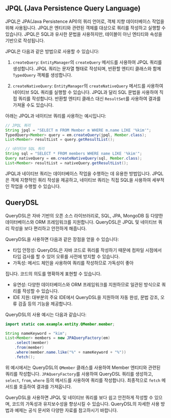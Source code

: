 ## JPQL (Java Persistence Query Language)

JPQL은 JPA(Java Persistence API)의 쿼리 언어로, 객체 지향 데이터베이스 작업을 위해 사용됩니다. JPQL은 엔티티와 관련된 객체를 대상으로 쿼리를 작성하고 실행할 수 있습니다. JPQL은 SQL과 유사한 문법을 사용하지만, 테이블이 아닌 엔티티와 속성을 기반으로 작성됩니다.

JPQL은 다음과 같은 방법으로 사용할 수 있습니다:

1. `createQuery`: `EntityManager`의 `createQuery` 메서드를 사용하여 JPQL 쿼리를 생성합니다. JPQL 쿼리는 문자열 형태로 작성되며, 반환할 엔티티 클래스와 함께 `TypedQuery` 객체를 생성합니다.

2. `createNativeQuery`: `EntityManager`의 `createNativeQuery` 메서드를 사용하여 네이티브 SQL 쿼리를 실행할 수 있습니다. JPQL과 달리 SQL 문법을 사용하여 직접 쿼리를 작성합니다. 반환할 엔티티 클래스 대신 `ResultSet`를 사용하여 결과를 가져올 수도 있습니다.

아래는 JPQL과 네이티브 쿼리를 사용하는 예시입니다:

```java
// JPQL 쿼리
String jpql = "SELECT m FROM Member m WHERE m.name LIKE '%kim'";
TypedQuery<Member> query = em.createQuery(jpql, Member.class);
List<Member> resultList = query.getResultList();

// 네이티브 SQL 쿼리
String sql = "SELECT * FROM members WHERE name LIKE '%kim'";
Query nativeQuery = em.createNativeQuery(sql, Member.class);
List<Member> resultList = nativeQuery.getResultList();
```

JPQL과 네이티브 쿼리는 데이터베이스 작업을 수행하는 데 유용한 방법입니다. JPQL은 객체 지향적인 쿼리 작성을 제공하고, 네이티브 쿼리는 직접 SQL을 사용하여 세부적인 작업을 수행할 수 있습니다.

## QueryDSL

QueryDSL은 자바 기반의 오픈 소스 라이브러리로, SQL, JPA, MongoDB 등 다양한 데이터베이스와 ORM 프레임워크를 지원합니다. QueryDSL은 JPQL 및 네이티브 쿼리 작성을 보다 편리하고 안전하게 해줍니다.

QueryDSL을 사용하면 다음과 같은 장점을 얻을 수 있습니다:

- 타입 안정성: QueryDSL은 자바 코드로 쿼리를 작성하기 때문에 컴파일 시점에서 타입 검사를 할 수 있어 오류를 사전에 방지할 수 있습니다.
- 가독성: 메서드 체인을 사용하여 쿼리를 작성하므로 가독성이 좋아

집니다. 코드의 의도를 명확하게 표현할 수 있습니다.
- 유연성: 다양한 데이터베이스와 ORM 프레임워크를 지원하므로 일관된 방식으로 쿼리를 작성할 수 있습니다.
- IDE 지원: 대부분의 주요 IDE에서 QueryDSL을 지원하여 자동 완성, 문법 강조, 오류 검출 등의 기능을 제공합니다.

QueryDSL의 사용 예시는 다음과 같습니다:

```java
import static com.example.entity.QMember.member;

String nameKeyword = "kim";
List<Member> members = new JPAQueryFactory(em)
    .select(member)
    .from(member)
    .where(member.name.like("%" + nameKeyword + "%"))
    .fetch();
```

위 예시에서는 QueryDSL의 `QMember` 클래스를 사용하여 Member 엔티티와 관련된 쿼리를 작성합니다. `JPAQueryFactory`를 사용하여 QueryDSL 쿼리를 생성하고, `select`, `from`, `where` 등의 메서드를 사용하여 쿼리를 작성합니다. 최종적으로 `fetch` 메서드를 호출하여 결과를 가져옵니다.

QueryDSL을 사용하면 JPQL 및 네이티브 쿼리를 보다 쉽고 안전하게 작성할 수 있으며, 코드의 가독성과 유지보수성을 향상시킬 수 있습니다. QueryDSL의 자세한 사용 방법과 예제는 공식 문서와 다양한 자료를 참고하시기 바랍니다.